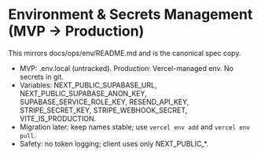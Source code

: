 # Environment & Secrets Management (MVP → Production)

This mirrors docs/ops/env/README.md and is the canonical spec copy.

- MVP: .env.local (untracked). Production: Vercel-managed env. No secrets in git.
- Variables: NEXT_PUBLIC_SUPABASE_URL, NEXT_PUBLIC_SUPABASE_ANON_KEY, SUPABASE_SERVICE_ROLE_KEY, RESEND_API_KEY, STRIPE_SECRET_KEY, STRIPE_WEBHOOK_SECRET, VITE_IS_PRODUCTION.
- Migration later: keep names stable; use `vercel env add` and `vercel env pull`.
- Safety: no token logging; client uses only NEXT_PUBLIC_*.
